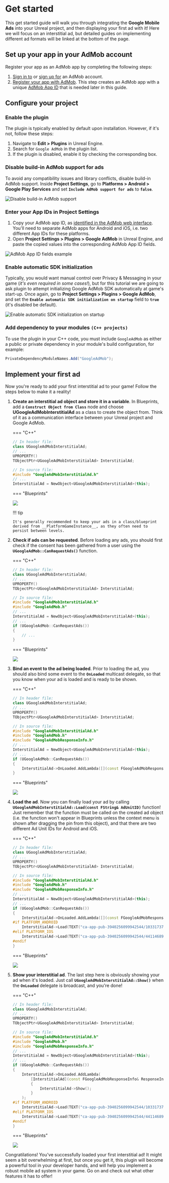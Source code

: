 # Get started

This get started guide will walk you through integrating the __Google Mobile Ads__ into your Unreal project, and then displaying your first ad with it! Here we will focus on an interstitial ad, but detailed guides on implementing different ad formats will be linked at the bottom of the page.

## Set up your app in your AdMob account

Register your app as an AdMob app by completing the following steps:

1.  [Sign in to](https://admob.google.com/home/) or [sign up for](https://support.google.com/admob/answer/7356219) an AdMob account.
2.  [Register your app with AdMob](https://support.google.com/admob/answer/2773509). This step creates an AdMob app with a unique [AdMob App ID](https://support.google.com/admob/answer/7356431) that is needed later in this guide.

## Configure your project

### Enable the plugin

The plugin is typically enabled by default upon installation. However, if it's not, follow these steps:

1.  Navigate to __Edit > Plugins__ in Unreal Engine.
2.  Search for `Google AdMob` in the plugin list.
3.  If the plugin is disabled, enable it by checking the corresponding box.

### Disable build-in AdMob support for ads

To avoid any compatibility issues and library conflicts, disable build-in AdMob support. Inside __Project Settings__, go to __Platforms > Android > Google Play Services__ and set __`Include AdMob support for ads`__ to __`false`__.

![Disable build-in AdMob support](assets/DisableBuildInAdMob.png)

### Enter your App IDs in Project Settings

1.  Copy your AdMob app ID, as [identified in the AdMob web interface](https://support.google.com/admob/answer/7356431). You'll need to separate AdMob apps for Android and iOS, i.e. two different App IDs for these platforms.
2.  Open __Project Settings > Plugins > Google AdMob__ in Unreal Engine, and paste the copied values into the corresponding AdMob App ID fields.

![AdMob App ID fields example](assets/AdMobAppIDFields.png)

### Enable automatic SDK initialization

Typically, you would want manual control over Privacy & Messaging in your game (*it's even required in some cases!*), but for this tutorial we are going to ask plugin to attempt initializing Google AdMob SDK automatically at game's start-up. Once again, go to __Project Settings > Plugins > Google AdMob__, and set the __`Enable automatic SDK initialization on startup`__ field to __`true`__ (it's disabled be default).

![Enable automatic SDK initialization on startup](assets/EnableAutoInit.png)

### Add dependency to your modules `(C++ projects)`

To use the plugin in your C++ code, you must include `GoogleAdMob` as either a public or private dependency in your module's build configuration, for example:
``` c#
PrivateDependencyModuleNames.Add("GoogleAdMob");
```

## Implement your first ad

Now you're ready to add your first interstitial ad to your game! Follow the steps below to make it a reality!

1.  __Create an interstitial ad object and store it in a variable__. In Blueprints, add a __`Construct Object from Class`__ node and choose __UGoogleAdMobInterstitialAd__ as a class to create the object from. Think of it as a communication interface between your Unreal project and Google AdMob.

    === "C++"

    ``` c++
    // In header file:
    class UGoogleAdMobInterstitialAd;
    // ...
    UPROPERTY()
    TObjectPtr<UGoogleAdMobInterstitialAd> InterstitialAd;

    // In source file:
    #include "GoogleAdMobInterstitialAd.h"
    // ...
    InterstitialAd = NewObject<UGoogleAdMobInterstitialAd>(this);
    ```

    === "Blueprints"

    ![](assets/ConstructInterstitialAd.png)

    !!! tip

        It's generally recommended to keep your ads in a class/blueprint derived from __PlatformGameInstance__, as they often need to persist between levels.

2.  __Check if ads can be requested__. Before loading any ads, you should first check if the consent has been gathered from a user using the __`UGoogleAdMob::CanRequestAds()`__ function.

    === "C++"

    ``` c++
    // In header file:
    class UGoogleAdMobInterstitialAd;
    // ...
    UPROPERTY()
    TObjectPtr<UGoogleAdMobInterstitialAd> InterstitialAd;

    // In source file:
    #include "GoogleAdMobInterstitialAd.h"
    #include "GoogleAdMob.h"
    // ...
    InterstitialAd = NewObject<UGoogleAdMobInterstitialAd>(this);
    // ...
    if (UGoogleAdMob::CanRequestAds()) 
    {
        // ...
    }
    ```

    === "Blueprints"

    ![](assets/CanRequestAds.png)

3. __Bind an event to the ad being loaded__. Prior to loading the ad, you should also bind some event to the __`OnLoaded`__ multicast delegate, so that you know when your ad is loaded and is ready to be shown.

    === "C++"

    ``` c++
    // In header file:
    class UGoogleAdMobInterstitialAd;
    // ...
    UPROPERTY()
    TObjectPtr<UGoogleAdMobInterstitialAd> InterstitialAd;

    // In source file:
    #include "GoogleAdMobInterstitialAd.h"
    #include "GoogleAdMob.h"
    #include "GoogleAdMobResponseInfo.h"
    // ...
    InterstitialAd = NewObject<UGoogleAdMobInterstitialAd>(this);
    // ...
    if (UGoogleAdMob::CanRequestAds()) 
    {
        InterstitialAd->OnLoaded.AddLambda([](const FGoogleAdMobResponseInfo& ResponseInfo){});
    }
    ```

    === "Blueprints"

    ![](assets/BindEventToOnLoaded.png)

4. __Load the ad__. Now you can finally load your ad by calling __`UGoogleAdMobInterstitialAd::Load(const FString& AdUnitID)`__ function! Just remember that the function must be called on the created ad object (i.e. the function won't appear in Blueprints unless the context menu is shown after dragging the pin from this object), and that there are two different Ad Unit IDs for Android and iOS.

    === "C++"

    ``` c++
    // In header file:
    class UGoogleAdMobInterstitialAd;
    // ...
    UPROPERTY()
    TObjectPtr<UGoogleAdMobInterstitialAd> InterstitialAd;

    // In source file:
    #include "GoogleAdMobInterstitialAd.h"
    #include "GoogleAdMob.h"
    #include "GoogleAdMobResponseInfo.h"
    // ...
    InterstitialAd = NewObject<UGoogleAdMobInterstitialAd>(this);
    // ...
    if (UGoogleAdMob::CanRequestAds()) 
    {
        InterstitialAd->OnLoaded.AddLambda([](const FGoogleAdMobResponseInfo& ResponseInfo){});
    #if PLATFORM_ANDROID
        InterstitialAd->Load(TEXT("ca-app-pub-3940256099942544/1033173712"));
    #elif PLATFORM_IOS
        InterstitialAd->Load(TEXT("ca-app-pub-3940256099942544/4411468910"));
    #endif
    }
    ```

    === "Blueprints"

    ![](assets/LoadInterstitialAd.png)

5. __Show your interstitial ad__. The last step here is obviously showing your ad when it's loaded. Just call __`UGoogleAdMobInterstitialAd::Show()`__ when the __`OnLoaded`__ delegate is broadcast, and you're done!

    === "C++"

    ``` c++
    // In header file:
    class UGoogleAdMobInterstitialAd;
    // ...
    UPROPERTY()
    TObjectPtr<UGoogleAdMobInterstitialAd> InterstitialAd;

    // In source file:
    #include "GoogleAdMobInterstitialAd.h"
    #include "GoogleAdMob.h"
    #include "GoogleAdMobResponseInfo.h"
    // ...
    InterstitialAd = NewObject<UGoogleAdMobInterstitialAd>(this);
    // ...
    if (UGoogleAdMob::CanRequestAds()) 
    {
        InterstitialAd->OnLoaded.AddLambda(
            [InterstitialAd](const FGoogleAdMobResponseInfo& ResponseInfo)
            {
                InterstitialAd->Show();
            }
        );
    #if PLATFORM_ANDROID
        InterstitialAd->Load(TEXT("ca-app-pub-3940256099942544/1033173712"));
    #elif PLATFORM_IOS
        InterstitialAd->Load(TEXT("ca-app-pub-3940256099942544/4411468910"));
    #endif
    }
    ```

    === "Blueprints"

    ![](assets/ShowInterstitialAd.png)

Congratilations! You've successfully loaded your first interstitial ad! It might seem a bit overwhelming at first, but once you get it, this plugin will become a powerful tool in your developer hands, and will help you implement a robust mobile ad system in your game. Go on and check out what other features it has to offer!